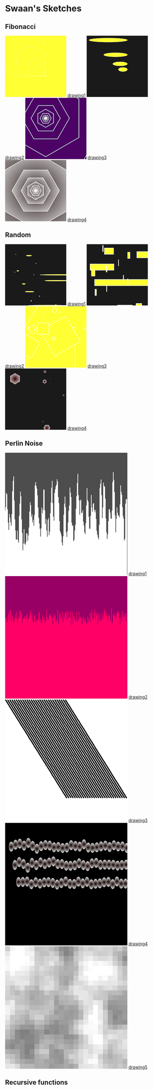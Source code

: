 # Swaan's Sketches

## Fibonacci
<!--![](Swaan/imagefile.png)-->
![](Swaan/test.png)
[drawing1](Swaan/test.pv)
![](Swaan/test2.png)
[drawing2](Swaan/test2.pv)
![](Swaan/test6.png)
[drawing3](Swaan/test6.pv)
![](Swaan/test7.png)
[drawing4](Swaan/test7.pv)

## Random
![](Swaan/test3.png)
[drawing1](Swaan/test3.pv)
![](Swaan/test4.png)
[drawing2](Swaan/test4.pv)
![](Swaan/test5.png)
[drawing3](Swaan/test5.pv)
![](Swaan/test8.png)
[drawing4](Swaan/test8.pv)

## Perlin Noise
![](Swaan/perlinnoise1.png)
[drawing1](Swaan/perlinnoise1.pv)
![](Swaan/perlinnoise2.png)
[drawing2](Swaan/perlinnoise2.pv)
![](Swaan/perlinnoise3.png)
[drawing3](Swaan/perlinnoise3.pv)
![](Swaan/perlinnoise4.png)
[drawing4](Swaan/perlinnoise4.pv)
![](Swaan/perlinnoise5.png)
[drawing5](Swaan/perlinnoise5.pv)

## Recursive functions
            
